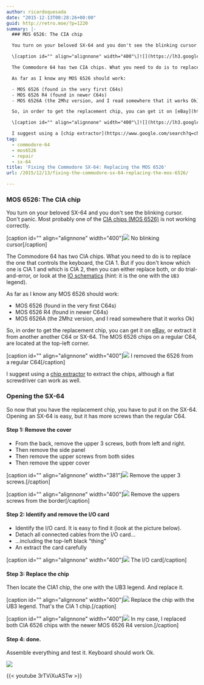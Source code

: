```yaml
---
author: ricardoquesada
date: "2015-12-13T08:28:26+00:00"
guid: http://retro.moe/?p=1220
summary: |-
  ### MOS 6526: The CIA chip

  You turn on your beloved SX-64 and you don't see the blinking cursor. Don't panic. Most probably one of the [CIA chips (MOS 6526)](https://en.wikipedia.org/wiki/MOS_Technology_CIA) is not working correctly.

  \[caption id="" align="alignnone" width="400"\]![](https://lh3.googleusercontent.com/-MF1kSO83zr4/Vm0Vsppqc2I/AAAAAAABcwQ/b0jjYSaIl80/s400-Ic42/WP_20151212_001.jpg) No blinking cursor\[/caption\]

  The Commodore 64 has two CIA chips. What you need to do is to replace the one that controls the keyboard, the CIA 1. But if you don't know which one is CIA 1 and which is CIA 2, then you can either replace both, or do trial-and-error, or look at the [IO schematics](http://personalpages.tds.net/~rcarlsen/cbm/sx64/SCHEMATICS/IO.gif) (hint: it is the one with the `UB3` legend).

  As far as I know any MOS 6526 should work:

  - MOS 6526 (found in the very first C64s)
  - MOS 6526 R4 (found in newer C64s)
  - MOS 6526A (the 2Mhz version, and I read somewhere that it works Ok)

  So, in order to get the replacement chip, you can get it on [eBay](http://www.ebay.com/sch/i.html?_from=R40&_trksid=p2050601.m570.l1313.TR0.TRC0.H0.XMOS+6526.TRS0&_nkw=MOS+6526&_sacat=0), or extract it from another another C64 or SX-64. The MOS 6526 chips on a regular C64, are located at the top-left corner.

  \[caption id="" align="alignnone" width="400"\]![](https://lh3.googleusercontent.com/-LV9IKHaXhzI/Vm0mJFmCDLI/AAAAAAABcyU/nUfu6Y-9F2s/s400-Ic42/WP_20151212_007.jpg) I removed the 6526 from a regular C64\[/caption\]

  I suggest using a [chip extractor](https://www.google.com/search?q=chip+extractor&oq=chip+ext&aqs=chrome.0.69i59j69i57.2495j0j8&sourceid=chrome&es_sm=91&ie=UTF-8#tbm=shop&q=IC+extractor) to extract the chips, although a flat screwdriver can work as well.
tag:
  - commodore-64
  - mos6526
  - repair
  - sx-64
title: 'Fixing the Commodore SX-64: Replacing the MOS 6526'
url: /2015/12/13/fixing-the-commodore-sx-64-replacing-the-mos-6526/

---
```

### MOS 6526: The CIA chip

You turn on your beloved SX-64 and you don't see the blinking cursor. Don't panic. Most probably one of the [CIA chips (MOS 6526)](https://en.wikipedia.org/wiki/MOS_Technology_CIA) is not working correctly.

\[caption id="" align="alignnone" width="400"\]![](https://lh3.googleusercontent.com/-MF1kSO83zr4/Vm0Vsppqc2I/AAAAAAABcwQ/b0jjYSaIl80/s400-Ic42/WP_20151212_001.jpg) No blinking cursor\[/caption\]

The Commodore 64 has two CIA chips. What you need to do is to replace the one that controls the keyboard, the CIA 1. But if you don't know which one is CIA 1 and which is CIA 2, then you can either replace both, or do trial-and-error, or look at the [IO schematics](http://personalpages.tds.net/~rcarlsen/cbm/sx64/SCHEMATICS/IO.gif) (hint: it is the one with the `UB3` legend).

As far as I know any MOS 6526 should work:

- MOS 6526 (found in the very first C64s)
- MOS 6526 R4 (found in newer C64s)
- MOS 6526A (the 2Mhz version, and I read somewhere that it works Ok)

So, in order to get the replacement chip, you can get it on [eBay](http://www.ebay.com/sch/i.html?_from=R40&_trksid=p2050601.m570.l1313.TR0.TRC0.H0.XMOS+6526.TRS0&_nkw=MOS+6526&_sacat=0), or extract it from another another C64 or SX-64. The MOS 6526 chips on a regular C64, are located at the top-left corner.

\[caption id="" align="alignnone" width="400"\]![](https://lh3.googleusercontent.com/-LV9IKHaXhzI/Vm0mJFmCDLI/AAAAAAABcyU/nUfu6Y-9F2s/s400-Ic42/WP_20151212_007.jpg) I removed the 6526 from a regular C64\[/caption\]

I suggest using a [chip extractor](https://www.google.com/search?q=chip+extractor&oq=chip+ext&aqs=chrome.0.69i59j69i57.2495j0j8&sourceid=chrome&es_sm=91&ie=UTF-8#tbm=shop&q=IC+extractor) to extract the chips, although a flat screwdriver can work as well.

### Opening the SX-64

So now that you have the replacement chip, you have to put it on the SX-64. Opening an SX-64 is easy, but it has more screws than the regular C64.

#### Step 1: Remove the cover

- From the back, remove the upper 3 screws, both from left and right.
- Then remove the side panel
- Then remove the upper screws from both sides
- Then remove the upper cover

\[caption id="" align="alignnone" width="381"\]![](https://lh3.googleusercontent.com/-7ul45M4bKuk/Vm0lieBOyzI/AAAAAAABcyM/0VrTW2vEeoA/s400-Ic42/WP_20151212_016.jpg) Remove the upper 3 screws.\[/caption\]

\[caption id="" align="alignnone" width="400"\]![](https://lh3.googleusercontent.com/-5wQvmgWL67w/Vm0lS8erchI/AAAAAAABcyE/_MocjuO4xBw/s400-Ic42/WP_20151212_014.jpg) Remove the uppers screws from the border\[/caption\]

#### Step 2: Identify and remove the I/O card

- Identify the I/O card. It is easy to find it (look at the picture below).
- Detach all connected cables from the I/O card...
- ...including the top-left black "thing"
- An extract the card carefully

\[caption id="" align="alignnone" width="400"\]![](https://lh3.googleusercontent.com/-NBFbmZauN6o/Vm0lQ2loluI/AAAAAAABcxw/NGKbARMutks/s400-Ic42/WP_20151212_002.jpg) The I/O card\[/caption\]

#### Step 3: Replace the chip

Then locate the CIA1 chip, the one with the UB3 legend. And replace it.

\[caption id="" align="alignnone" width="400"\]![](https://lh3.googleusercontent.com/-UE6v8p_iVQ4/Vm0lRPHfFqI/AAAAAAABcx4/XL-KE9ROspA/s400-Ic42/WP_20151212_006.jpg) Replace the chip with the UB3 legend. That's the CIA 1 chip.\[/caption\]

\[caption id="" align="alignnone" width="400"\]![](https://lh3.googleusercontent.com/-oUnkKDfl_n0/Vm0qhiKkVnI/AAAAAAABcyw/JdHNzguuL9w/s400-Ic42/WP_20151212_008.jpg) In my case, I replaced both CIA 6526 chips with the newer MOS 6526 R4 version.\[/caption\]

#### Step 4: done.

Assemble everything and test it. Keyboard should work Ok.

![](https://lh3.googleusercontent.com/-mFtKibL1ysY/Vm0o2X4IPMI/AAAAAAABcyk/cOlgDvhjgYA/s400-Ic42/WP_20151212_011.jpg)

{{< youtube 3rTViXuASTw >}}
